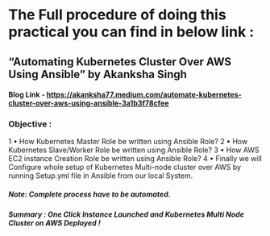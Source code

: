 # The Full procedure of doing this practical you can find in below link :

## “Automating Kubernetes Cluster Over AWS Using Ansible” by Akanksha Singh

#### Blog Link - https://akanksha77.medium.com/automate-kubernetes-cluster-over-aws-using-ansible-3a1b3f78cfee

### Objective :

1 ▪ How Kubernetes Master Role be written using Ansible Role?
2 ▪ How Kubernetes Slave/Worker Role be written using Ansible Role?
3 ▪ How AWS EC2 instance Creation Role be written using Ansible Role?
4 ▪ Finally we will Configure whole setup of Kubernetes Multi-node cluster over AWS by running Setup.yml file in Ansible from our local System.

##### Note: Complete process have to be automated.
##### Summary : One Click Instance Launched and Kubernetes Multi Node Cluster on AWS Deployed !
